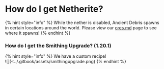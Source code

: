 # How do I get Netherite?

{% hint style="info" %}
While the nether is disabled, Ancient Debris spawns in certain locations around the world. Please view our [ores.md](../guides/ores.md "mention") page to see where it spawns!
{% endhint %}

### How do I get the Smithing Upgrade? (1.20.1)

&#x20;
{% hint style="info" %}
We have a custom recipe!\
![](<../.gitbook/assets/smithingupgrade.png)
{% endhint %}
